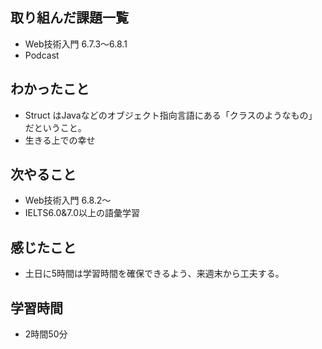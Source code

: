 ## 取り組んだ課題一覧
- Web技術入門 6.7.3〜6.8.1
- Podcast
## わかったこと
- Struct はJavaなどのオブジェクト指向言語にある「クラスのようなもの」だということ。
- 生きる上での幸せ
## 次やること
- Web技術入門 6.8.2〜
- IELTS6.0&7.0以上の語彙学習
## 感じたこと
- 土日に5時間は学習時間を確保できるよう、来週末から工夫する。
## 学習時間
- 2時間50分
